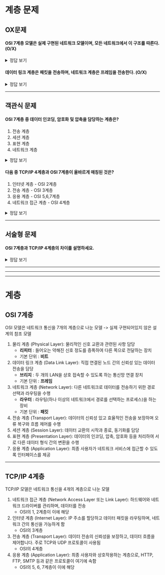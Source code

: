 # 계층 문제

## OX문제
#### OSI 7계층 모델은 실제 구현된 네트워크 모델이며, 모든 네트워크에서 이 구조를 따른다. (O/X)
<details> <summary>정답 보기</summary> X (OSI 7계층은 개념적 참조 모델이며, 실제 네트워크는 TCP/IP 모델을 주로 사용함) </details>

#### 데이터 링크 계층은 패킷을 전송하며, 네트워크 계층은 프레임을 전송한다. (O/X)
<details> <summary>정답 보기</summary> X (데이터 링크 계층은 프레임, 네트워크 계층은 패킷을 전송함) </details>

---

## 객관식 문제
#### OSI 7계층 중 데이터 인코딩, 암호화 및 압축을 담당하는 계층은?
1. 전송 계층
2. 세션 계층
3. 표현 계층
4. 네트워크 계층
<details> <summary>정답 보기</summary> 3. 표현 계층 </details>

#### 다음 중 TCP/IP 4계층과 OSI 7계층이 올바르게 매칭된 것은?
1. 인터넷 계층 - OSI 2계층
2. 전송 계층 - OSI 3계층
3. 응용 계층 - OSI 5,6,7계층
4. 네트워크 접근 계층 - OSI 4계층
<details> <summary>정답 보기</summary> 3. 응용 계층 - OSI 5,6,7계층 </details>

---

## 서술형 문제
#### OSI 7계층과 TCP/IP 4계층의 차이를 설명하세요.
<details> <summary>정답 보기</summary> OSI 7계층은 네트워크 통신을 7단계로 나눈 개념적 모델이며, TCP/IP 4계층은 실제 구현된 네트워크 모델이다. TCP/IP 4계층은 OSI 7계층을 단순화하여 네트워크 접근 계층(1,2계층), 인터넷 계층(3계층), 전송 계층(4계층), 응용 계층(5,6,7계층)으로 구성된다. </details>

---
---
---

# 계층

## OSI 7계층
OSI 모델은 네트워크 통신을 7개의 계층으로 나눈 모델
-> 실제 구현되어있지 않은 설계의 참조 모델

1. 물리 계층 (Physical Layer): 물리적인 신호 교환과 관련된 사항 담당
    - **리피터** : 들어오는 약해진 신호 정도를 증폭하여 다른 쪽으로 전달하는 장치
    - 기본 단위 : **비트**
2. 데이터 링크 계층 (Data Link Layer): 직접 연결된 노드 간의 신뢰성 있는 데이터 전송을 담당
    - **브리지** : 두 개의 LAN을 상호 접속할 수 있도록 하는 통신망 연결 장치
    - 기본 단위 : **프레임**
3. 네트워크 계층 (Network Layer): 다른 네트워크로 데이터를 전송하기 위한 경로 선택과 라우팅을 수행
    - **라우터** : 라우팅(하나 이상의 네트워크에서 경로를 선택하는 프로세스)을 하는 장비
    - 기본 단위 : **패킷**
4. 전송 계층 (Transport Layer): 데이터의 신뢰성 있고 효율적인 전송을 보장하며 오류 복구와 흐름 제어를 수행
5. 세션 계층 (Session Layer): 데이터 교환의 시작과 종료, 동기화를 담당
6. 표현 계층 (Presentation Layer): 데이터의 인코딩, 압축, 암호화 등을 처리하여 서로 다른 데이터 형식 간의 변환을 수행
7. 응용 계층 (Application Layer): 최종 사용자가 네트워크 서비스에 접근할 수 있도록 인터페이스를 제공

---

## TCP/IP 4계층
TCP/IP 모델은 네트워크 통신을 4개의 계층으로 나눈 모델

1. 네트워크 접근 계층 (Network Access Layer 또는 Link Layer): 하드웨어와 네트워크 드라이버를 관리하며, 데이터를 전송
    - OSI의 1, 2계층이 이에 해당
2. 인터넷 계층 (Internet Layer): IP 주소를 할당하고 데이터 패킷을 라우팅하며, 네트워크 간의 통신을 가능하게 함
    - OSI의 3계층
3. 전송 계층 (Transport Layer): 데이터 전송의 신뢰성을 보장하고, 데이터 흐름을 제어합니다. 주로 TCP와 UDP 프로토콜이 사용됨
    - OSI의 4계층
4. 응용 계층 (Application Layer): 최종 사용자와 상호작용하는 계층으로, HTTP, FTP, SMTP 등과 같은 프로토콜이 여기에 속함
    - OSI의 5, 6, 7계층이 이에 해당